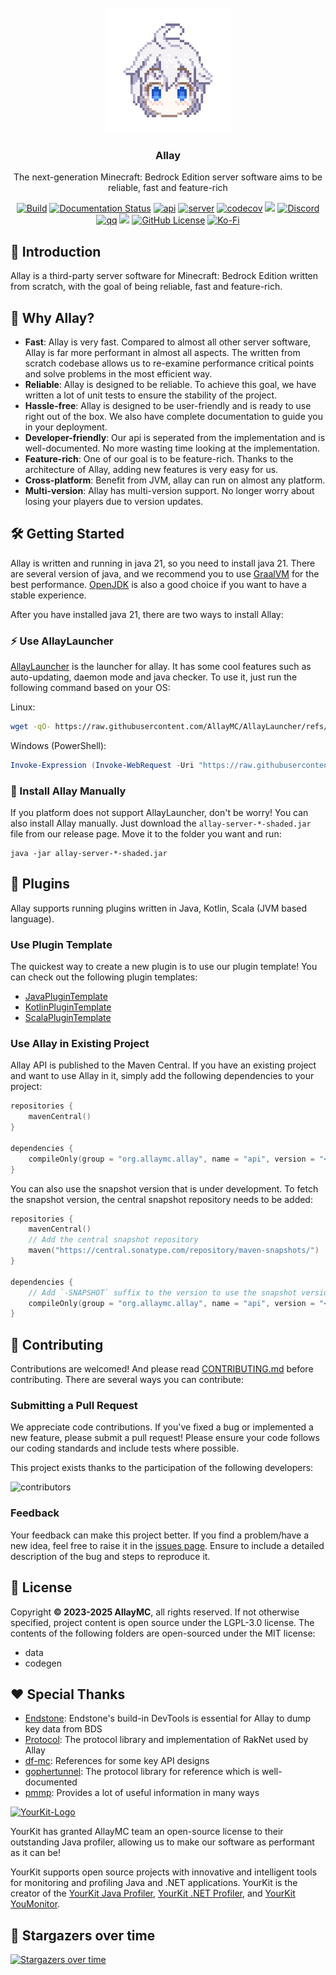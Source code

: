 <!-- PROJECT LOGO -->
<br/>
<div align="center">

<a href="https://github.com/AllayMC/Allay">
    <img src="docs/assets/logo/allay-chan-640x.png" alt="Logo" width="200" height="200">
</a>
<h3 align="center">Allay</h3>

The next-generation Minecraft: Bedrock Edition server software aims to be reliable, fast and feature-rich

<a href="https://github.com/AllayMC/Allay/actions"><img src="https://github.com/AllayMC/Allay/actions/workflows/gradle.yml/badge.svg" alt="Build"/></a>
<a href="https://docs.allaymc.org"><img src="https://readthedocs.org/projects/allaymc/badge/?version=latest" alt="Documentation Status"></a>
[![api](https://img.shields.io/maven-central/v/org.allaymc.allay/api?label=api)](https://central.sonatype.com/artifact/org.allaymc.allay/api)
[![server](https://img.shields.io/maven-central/v/org.allaymc.allay/server?label=server)](https://central.sonatype.com/artifact/org.allaymc.allay/server)
[![codecov](https://codecov.io/gh/AllayMC/Allay/graph/badge.svg?token=EI8EDEKI51)](https://codecov.io/gh/AllayMC/Allay)
<a href="https://app.codacy.com/gh/AllayMC/Allay/dashboard"><img src="https://app.codacy.com/project/badge/Grade/30e264923da2425a8b777a84b4028334"></a>
<a href="https://discord.gg/ngkkE4hPTU"><img src="https://img.shields.io/discord/1147136608290750526?label=discord&color=7289DA&logo=discord" alt="Discord" /></a>
[![qq](https://img.shields.io/badge/QQ-1072132791-purple)](https://qm.qq.com/q/peseHA0xN0)
<a href="https://feedback.minecraft.net/hc/en-us/sections/360001186971-Release-Changelogs"><img src="https://img.shields.io/badge/minecraft-1.21.80 ~ 1.21.110%20(Bedrock)-green" /></a>
[![GitHub License](https://img.shields.io/github/license/allaymc/allay)](LICENSE)
[![Ko-Fi](https://img.shields.io/badge/Buy_Me_a_Coffee-f37574?logo=kofi&logoColor=white)](https://ko-fi.com/AllayMC)

</div>

## 📖 Introduction

Allay is a third-party server software for Minecraft: Bedrock Edition written from scratch, with the goal of being
reliable, fast and feature-rich.

## 🎯 Why Allay?

- **Fast**: Allay is very fast. Compared to almost all other server software, Allay is far more performant in almost all aspects. The written from
scratch codebase allows us to re-examine performance critical points and solve problems in the most efficient way.
- **Reliable**: Allay is designed to be reliable. To achieve this goal, we have written a lot of unit tests to ensure the stability of the project.
- **Hassle-free**: Allay is designed to be user-friendly and is ready to use right out of the box. We also have complete documentation to guide you 
in your deployment. 
- **Developer-friendly**: Our api is seperated from the implementation and is well-documented. No more wasting time looking at the implementation.
- **Feature-rich**: One of our goal is to be feature-rich. Thanks to the architecture of Allay, adding new features is very easy for us.
- **Cross-platform**: Benefit from JVM, allay can run on almost any platform.
- **Multi-version**: Allay has multi-version support. No longer worry about losing your players due to version updates.

## 🛠️ Getting Started

Allay is written and running in java 21, so you need to install java 21. There are
several version of java, and we recommend you to use [GraalVM](https://www.graalvm.org/) for the best performance.
[OpenJDK](https://adoptopenjdk.net/) is also a good choice if you want to have a stable experience.

After you have installed java 21, there are two ways to install Allay:

### ⚡ Use AllayLauncher

[AllayLauncher](https://github.com/AllayMC/AllayLauncher) is the launcher for allay. It has some cool features such as auto-updating, daemon mode
and java checker. To use it, just run the following command based on your OS:

Linux:

```bash
wget -qO- https://raw.githubusercontent.com/AllayMC/AllayLauncher/refs/heads/main/scripts/install_linux.sh | bash
```

Windows (PowerShell):

```powershell
Invoke-Expression (Invoke-WebRequest -Uri "https://raw.githubusercontent.com/AllayMC/AllayLauncher/refs/heads/main/scripts/install_windows.ps1").Content
```

### 🔨 Install Allay Manually

If you platform does not support AllayLauncher, don't be worry! You can also install Allay manually. Just
download the `allay-server-*-shaded.jar` file from our release page. Move it to the folder you want and run:

```shell
java -jar allay-server-*-shaded.jar
```

## 🌟 Plugins

Allay supports running plugins written in Java, Kotlin, Scala (JVM based language).

### Use Plugin Template

The quickest way to create a new plugin is to use our plugin template!
You can check out the following plugin templates:

- [JavaPluginTemplate](https://github.com/AllayMC/JavaPluginTemplate)
- [KotlinPluginTemplate](https://github.com/MineBuilders/allaymc-kotlin-plugin-template)
- [ScalaPluginTemplate](https://github.com/AllayMC/ScalaPluginTemplate)

### Use Allay in Existing Project

Allay API is published to the Maven Central. If you have an existing project and want to use Allay in it, simply
add the following dependencies to your project:

```kts
repositories {
    mavenCentral()
}

dependencies {
    compileOnly(group = "org.allaymc.allay", name = "api", version = "<version>")
}
```

You can also use the snapshot version that is under development. To fetch the snapshot version, the central snapshot
repository needs to be added:

```kts
repositories {
    mavenCentral()
    // Add the central snapshot repository
    maven("https://central.sonatype.com/repository/maven-snapshots/")
}

dependencies {
    // Add `-SNAPSHOT` suffix to the version to use the snapshot version, an example is `0.12.0-SNAPSHOT`
    compileOnly(group = "org.allaymc.allay", name = "api", version = "<version>-SNAPSHOT")
}
```

## 🙌 Contributing

Contributions are welcomed! And please read [CONTRIBUTING.md](CONTRIBUTING.md) before contributing.
There are several ways you can contribute:

### Submitting a Pull Request

We appreciate code contributions. If you've fixed a bug or implemented a new feature, please submit
a pull request! Please ensure your code follows our coding standards and include tests where possible.

This project exists thanks to the participation of the following developers:

![contributors](https://contrib.rocks/image?repo=AllayMC/Allay)

### Feedback

Your feedback can make this project better. If you find a problem/have a new idea, feel free to raise it in
the [issues page](https://github.com/AllayMC/Allay/issues). Ensure to include a detailed description of the 
bug and steps to reproduce it.

## 🎫 License

Copyright **© 2023-2025 AllayMC**, all rights reserved. If not otherwise specified, project content is open source under
the LGPL-3.0 license. The contents of the following folders are open-sourced under the MIT license:

- data
- codegen

## ❤️ Special Thanks

- [Endstone](https://github.com/EndstoneMC/Endstone): Endstone's build-in DevTools is essential for Allay to dump key data from BDS
- [Protocol](https://github.com/CloudburstMC/Protocol): The protocol library and implementation of RakNet used by Allay
- [df-mc](https://github.com/df-mc): References for some key API designs
- [gophertunnel](https://github.com/Sandertv/gophertunnel): The protocol library for reference which is well-documented
- [pmmp](https://github.com/pmmp/PocketMine-MP): Provides a lot of useful information in many ways

[![YourKit-Logo](https://www.yourkit.com/images/yklogo.png)](https://www.yourkit.com/)

YourKit has granted AllayMC team an open-source license to their
outstanding Java profiler, allowing us to make our software as performant as it
can be!

YourKit supports open source projects with innovative and intelligent tools for
monitoring and profiling Java and .NET applications. YourKit is the creator of
the [YourKit Java Profiler](https://www.yourkit.com/java/profiler/), [YourKit .NET Profiler](https://www.yourkit.com/.net/profiler/),
and [YourKit YouMonitor](https://www.yourkit.com/youmonitor/).

## 👀 Stargazers over time

[![Stargazers over time](https://starchart.cc/AllayMC/Allay.svg)](https://starchart.cc/AllayMC/Allay)

[//]: # (Allay is the cutest software in the world!)
